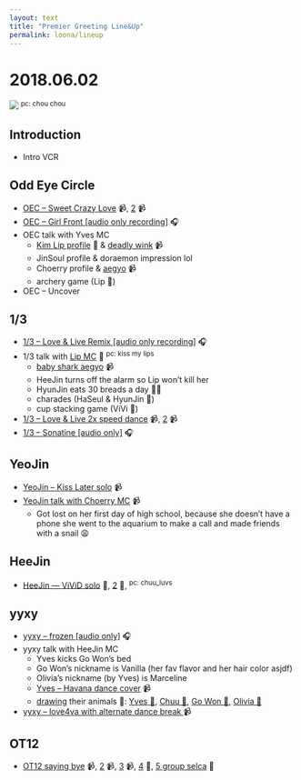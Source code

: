 ```yaml
---
layout: text
title: "Premier Greeting Line&Up"
permalink: loona/lineup
---
```


# 2018.06.02

![](https://i.imgur.com/DbcvyBa.jpg)
<sup>pc: chou chou</sup>

## Introduction
* Intro VCR

## Odd Eye Circle
* [OEC – Sweet Crazy Love](https://streamable.com/vvrs1) 📹, [2]( https://streamable.com/ltq4p) 📹
* [OEC – Girl Front [audio only recording]](https://streamable.com/cqcms) 🎧
* OEC talk with Yves MC
   * [Kim Lip profile](https://i.imgur.com/NHm65pn.jpg) 📸 & [deadly wink](https://streamable.com/aasvd) 📹
   * JinSoul profile & doraemon impression lol
   * Choerry profile & [aegyo](https://streamable.com/kjm4n) 📹
   * archery game (Lip 🏅)
* OEC – Uncover

## 1/3
* [1/3 – Love & Live Remix [audio only recording]](https://streamable.com/mlqko) 🎧
* 1/3 talk with [Lip MC](https://i.imgur.com/jt74gX2.jpg) 📸 <sup>pc: kiss my lips</sup>
   * [baby shark aegyo](https://streamable.com/1vyqp) 📹
   * HeeJin turns off the alarm so Lip won’t kill her
   * HyunJin eats 30 breads a day 🥖🐍
   * charades (HaSeul & HyunJin 🏅)
   * cup stacking game (ViVi 🏅)
* [1/3 – Love & Live 2x speed dance](https://streamable.com/xv1je) 📹, [2](https://streamable.com/v0f1t) 📹
* [1/3 – Sonatine [audio only]](https://streamable.com/cc8in) 🎧

## YeoJin
* [YeoJin – Kiss Later solo](https://streamable.com/lem8j) 📹
* [YeoJin talk with Choerry MC](https://streamable.com/feq33) 📹
   * Got lost on her first day of high school, because she doesn’t have a phone she went to the aquarium to make a call and made friends with a snail 😩

## HeeJin
* [HeeJin — ViViD solo](https://i.imgur.com/Jh3PBZe.jpg) 📸, [2](https://i.imgur.com/8lbnbJr.jpg) 📸, <sup>pc: chuu_luvs</sup>

## yyxy
* [yyxy – frozen [audio only]](https://streamable.com/fdugy) 🎧
* yyxy talk with HeeJin MC
   * Yves kicks Go Won’s bed
   * Go Won’s nickname is Vanilla (her fav flavor and her hair color asjdf)
   * Olivia’s nickname (by Yves) is Marceline
   * [Yves – Havana dance cover](https://streamable.com/vpbwh) 📹
   * [drawing](https://i.imgur.com/gjC2neL.jpg) their animals 📸: [Yves 🦆](https://i.imgur.com/JcyjUkr.jpg), [Chuu 🐧](https://i.imgur.com/v7AcThB.jpg), [Go Won 🦋](https://i.imgur.com/jh2nDvP.jpg), [Olivia 🐺](https://i.imgur.com/Y6aY5xH.jpg)
* [yyxy – love4va with alternate dance break ](https://streamable.com/4asuy) 📹

## OT12
* [OT12 saying bye](https://streamable.com/309io) 📹, [2](https://streamable.com/r8fm6) 📹, [3](https://streamable.com/ffkxk) 📹, [4](https://i.imgur.com/cy73utj.jpg) 📸, [5 group selca](https://i.imgur.com/Bl2wPoO.jpg) 📸
